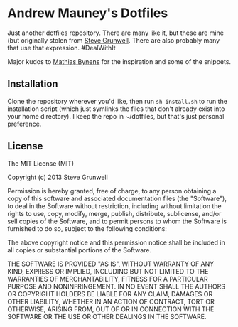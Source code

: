 # Andrew Mauney's Dotfiles

Just another dotfiles repository. There are many like it, but these are mine (but originally stolen from [Steve Grunwell](https://github.com/stevegrunwell). There are also probably many that use that expression. #DealWithIt

Major kudos to [Mathias Bynens](https://github.com/mathiasbynens/dotfiles) for the inspiration and some of the snippets.

## Installation

Clone the repository wherever you'd like, then run `sh install.sh` to run the installation script (which just symlinks the files that don't already exist into your home directory). I keep the repo in ~/dotfiles, but that's just personal preference.

## License

The MIT License (MIT)

Copyright (c) 2013 Steve Grunwell

Permission is hereby granted, free of charge, to any person obtaining a copy
of this software and associated documentation files (the "Software"), to deal
in the Software without restriction, including without limitation the rights
to use, copy, modify, merge, publish, distribute, sublicense, and/or sell
copies of the Software, and to permit persons to whom the Software is
furnished to do so, subject to the following conditions:

The above copyright notice and this permission notice shall be included in all
copies or substantial portions of the Software.

THE SOFTWARE IS PROVIDED "AS IS", WITHOUT WARRANTY OF ANY KIND, EXPRESS OR
IMPLIED, INCLUDING BUT NOT LIMITED TO THE WARRANTIES OF MERCHANTABILITY,
FITNESS FOR A PARTICULAR PURPOSE AND NONINFRINGEMENT. IN NO EVENT SHALL THE
AUTHORS OR COPYRIGHT HOLDERS BE LIABLE FOR ANY CLAIM, DAMAGES OR OTHER
LIABILITY, WHETHER IN AN ACTION OF CONTRACT, TORT OR OTHERWISE, ARISING FROM,
OUT OF OR IN CONNECTION WITH THE SOFTWARE OR THE USE OR OTHER DEALINGS IN THE
SOFTWARE.
